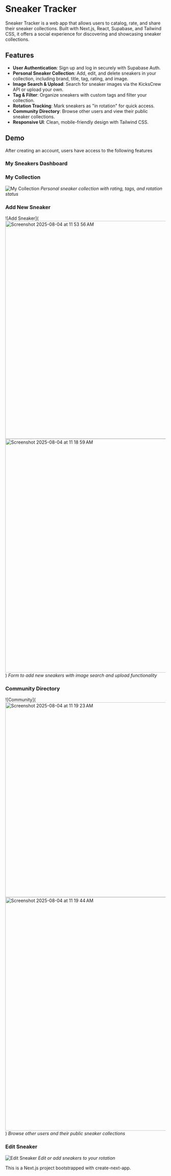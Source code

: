 # Sneaker Tracker

Sneaker Tracker is a  web app that allows users to catalog, rate, and share their sneaker collections. Built with Next.js, React, Supabase, and Tailwind CSS, it offers a social experience for discovering and showcasing sneaker collections.

## Features

- **User Authentication**: Sign up and log in securely with Supabase Auth.
- **Personal Sneaker Collection**: Add, edit, and delete sneakers in your collection, including brand, title, tag, rating, and image.
- **Image Search & Upload**: Search for sneaker images via the KicksCrew API or upload your own.
- **Tag & Filter**: Organize sneakers with custom tags and filter your collection.
- **Rotation Tracking**: Mark sneakers as "in rotation" for quick access.
- **Community Directory**: Browse other users and view their public sneaker collections.
- **Responsive UI**: Clean, mobile-friendly design with Tailwind CSS.

## Demo

After creating an account, users have access to the following features
### My Sneakers Dashboard

### My Collection
![My Collection](<img width="1230" height="732" alt="Screenshot 2025-08-04 at 11 18 59 AM" src="https://github.com/user-attachments/assets/b42b5418-d6b9-4e60-8eab-8803ff61e5cc" />
)
*Personal sneaker collection with rating, tags, and rotation status*

### Add New Sneaker
![Add Sneaker](<img width="903" height="682" alt="Screenshot 2025-08-04 at 11 53 56 AM" src="https://github.com/user-attachments/assets/99c212d2-f94b-4452-a996-6314b1249aef" />
<img width="1230" height="732" alt="Screenshot 2025-08-04 at 11 18 59 AM" src="https://github.com/user-attachments/assets/2d1c73d0-31ff-47c9-af02-e3ac149c1b70" />
)
*Form to add new sneakers with image search and upload functionality*

### Community Directory
![Community](<img width="1235" height="610" alt="Screenshot 2025-08-04 at 11 19 23 AM" src="https://github.com/user-attachments/assets/758978ea-e41a-42b1-9e4d-adbbc0510c69" />
<img width="1235" height="731" alt="Screenshot 2025-08-04 at 11 19 44 AM" src="https://github.com/user-attachments/assets/3dbbc639-4522-44e4-a8e7-56e40f8814ee" />
)
*Browse other users and their public sneaker collections*

### Edit Sneaker
![Edit Sneaker](<img width="851" height="739" alt="Screenshot 2025-08-04 at 11 55 10 AM" src="https://github.com/user-attachments/assets/999f6ff7-9bc3-472d-b342-5305afb1394b" />
)
*Edit or add sneakers to your rotation*


This is a Next.js project bootstrapped with create-next-app.

